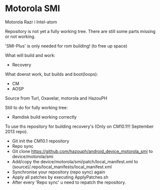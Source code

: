 Motorola SMI
===========================

Motorola Razr i Intel-atom

Repository is not yet a fully working tree. There are still some parts missing or not working.

'SMI-Plus' is only needed for rom building! (to free up space)

What will build and work:
- Recovery

What doenst work, but builds and boot(loops):
- CM
- AOSP

Source from Turl, Oxavelar, motorola and HazouPH

Still to do for fully working tree:
- Ramdisk build working correctly

To use ths repository for building recovery's (Only on CM10.1!!! September 2013 repo). 

- Git init the CM10.1 repository
- Repo sync
- Git clone https://github.com/hazouph/android_device_motorola_smi to device/motorola/smi
- Add/copy the device/motorola/smi/patch/local_manifest.xml to (source)/.repo/local_manifests/local_manifest.xml
- Synchronise your repository (repo sync) again
- Apply all patches by executing ApplyPatches.sh
- After every 'Repo sync' u need to repatch the repository.

